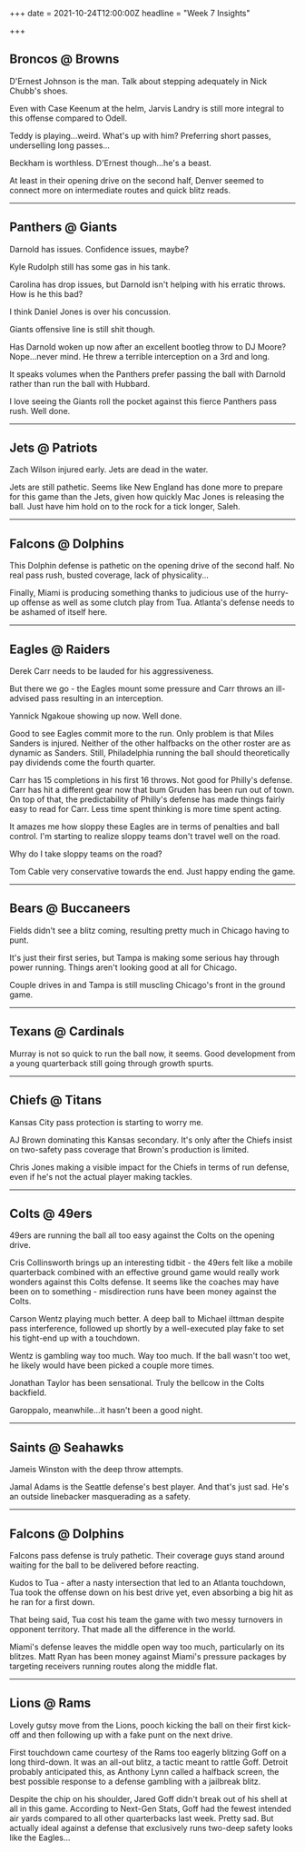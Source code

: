 +++
date = 2021-10-24T12:00:00Z
headline = "Week 7 Insights"

+++
## Broncos @ Browns

D'Ernest Johnson is the man. Talk about stepping adequately in Nick Chubb's shoes.

Even with Case Keenum at the helm, Jarvis Landry is still more integral to this offense compared to Odell.

Teddy is playing...weird. What's up with him? Preferring short passes, underselling long passes...

Beckham is worthless. D'Ernest though...he's a beast.

At least in their opening drive on the second half, Denver seemed to connect more on intermediate routes and quick blitz reads.

***

## Panthers @ Giants

Darnold has issues. Confidence issues, maybe?

Kyle Rudolph still has some gas in his tank.

Carolina has drop issues, but Darnold isn't helping with his erratic throws. How is he this bad?

I think Daniel Jones is over his concussion.

Giants offensive line is still shit though.

Has Darnold woken up now after an excellent bootleg throw to DJ Moore? Nope...never mind. He threw a terrible interception on a 3rd and long.

It speaks volumes when the Panthers prefer passing the ball with Darnold rather than run the ball with Hubbard.

I love seeing the Giants roll the pocket against this fierce Panthers pass rush. Well done.

***

## Jets @ Patriots

Zach Wilson injured early. Jets are dead in the water.

Jets are still pathetic. Seems like New England has done more to prepare for this game than the Jets, given how quickly Mac Jones is releasing the ball. Just have him hold on to the rock for a tick longer, Saleh.

***

## Falcons @ Dolphins

This Dolphin defense is pathetic on the opening drive of the second half. No real pass rush, busted coverage, lack of physicality...

Finally, Miami is producing something thanks to judicious use of the hurry-up offense as well as some clutch play from Tua. Atlanta's defense needs to be ashamed of itself here.

***

## Eagles @ Raiders

Derek Carr needs to be lauded for his aggressiveness.

But there we go - the Eagles mount some pressure and Carr throws an ill-advised pass resulting in an interception.

Yannick Ngakoue showing up now. Well done.

Good to see Eagles commit more to the run. Only problem is that Miles Sanders is injured. Neither of the other halfbacks on the other roster are as dynamic as Sanders. Still, Philadelphia running the ball should theoretically pay dividends come the fourth quarter.

Carr has 15 completions in his first 16 throws. Not good for Philly's defense. Carr has hit a different gear now that bum Gruden has been run out of town. On top of that, the predictability of Philly's defense has made things fairly easy to read for Carr. Less time spent thinking is more time spent acting.

It amazes me how sloppy these Eagles are in terms of penalties and ball control. I'm starting to realize sloppy teams don't travel well on the road.

Why do I take sloppy teams on the road?

Tom Cable very conservative towards the end. Just happy ending the game.

***

## Bears @ Buccaneers

Fields didn't see a blitz coming, resulting pretty much in Chicago having to punt.

It's just their first series, but Tampa is making some serious hay through power running. Things aren't looking good at all for Chicago.

Couple drives in and Tampa is still muscling Chicago's front in the ground game.

***

## Texans @ Cardinals

Murray is not so quick to run the ball now, it seems. Good development from a young quarterback still going through growth spurts.

***

## Chiefs @ Titans

Kansas City pass protection is starting to worry me.

AJ Brown dominating this Kansas secondary. It's only after the Chiefs insist on two-safety pass coverage that Brown's production is limited.

Chris Jones making a visible impact for the Chiefs in terms of run defense, even if he's not the actual player making tackles.

***

## Colts @ 49ers

49ers are running the ball all too easy against the Colts on the opening drive.

Cris Collinsworth brings up an interesting tidbit - the 49ers felt like a mobile quarterback combined with an effective ground game would really work wonders against this Colts defense. It seems like the coaches may have been on to something - misdirection runs have been money against the Colts.

Carson Wentz playing much better. A deep ball to Michael iIttman despite pass interference, followed up shortly by a well-executed play fake to set his tight-end up with a touchdown.

Wentz is gambling way too much. Way too much. If the ball wasn't too wet, he likely would have been picked a couple more times.

Jonathan Taylor has been sensational. Truly the bellcow in the Colts backfield.

Garoppalo, meanwhile...it hasn't been a good night.

***

## Saints @ Seahawks

Jameis Winston with the deep throw attempts.

Jamal Adams is the Seattle defense's best player. And that's just sad. He's an outside linebacker masquerading as a safety.

***

## Falcons @ Dolphins

Falcons pass defense is truly pathetic. Their coverage guys stand around waiting for the ball to be delivered before reacting.

Kudos to Tua - after a nasty intersection that led to an Atlanta touchdown, Tua took the offense down on his best drive yet, even absorbing a big hit as he ran for a first down.

That being said, Tua cost his team the game with two messy turnovers in opponent territory. That made all the difference in the world.

Miami's defense leaves the middle open way too much, particularly on its blitzes. Matt Ryan has been money against Miami's pressure packages by targeting receivers running routes along the middle flat.

***

## Lions @ Rams

Lovely gutsy move from the Lions, pooch kicking the ball on their first kick-off and then following up with a fake punt on the next drive.

First touchdown came courtesy of the Rams too eagerly blitzing Goff on a long third-down. It was an all-out blitz, a tactic meant to rattle Goff. Detroit probably anticipated this, as Anthony Lynn called a halfback screen, the best possible response to a defense gambling with a jailbreak blitz.

Despite the chip on his shoulder, Jared Goff didn't break out of his shell at all in this game. According to Next-Gen Stats, Goff had the fewest intended air yards compared to all other quarterbacks last week. Pretty sad. But actually ideal against a defense that exclusively runs two-deep safety looks like the Eagles...